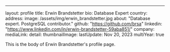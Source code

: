 ---
layout: profile
title: Erwin Brandstetter
bio: Database Expert
country: 
address: 
image: /assets/img/erwin_brandstetter.jpg
about: "Database expert. PostgreSQL contributor."
github: "https://github.com/brsa"
linkedin: "https://www.linkedin.com/in/erwin-brandstetter-59aba851/"
company:
mediaLink:
detail: 
thumbnailImage:
lastUpdate: Nov 20, 2023
multiYear: true

This is the body of Erwin Brandstetter's profile page.
